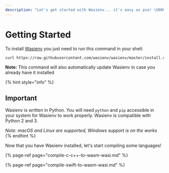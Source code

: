 ```yaml
---
description: "Let's get started with Wasienv... it's easy as pie! \U0001F967"
---
```


# Getting Started

To install [Wasienv](https://github.com/wasienv/wasienv) you just need to run this command in your shell:

```bash
curl https://raw.githubusercontent.com/wasienv/wasienv/master/install.sh | sh
```

**Note:** This command will also automatically update Wasienv in case you already have it installed

{% hint style="info" %}
## Important

Wasienv is written in Python. You will need `python` and `pip` accessible in your system for Wasienv to work properly. Wasienv is compatible with Python 2 and 3.

_Note: macOS and Linux are supported, Windows support is on the works_
{% endhint %}

Now that you have Wasienv installed, let's start compiling some languages!

{% page-ref page="compile-c-c++-to-wasm-wasi.md" %}

{% page-ref page="compile-swift-to-wasm-wasi.md" %}

